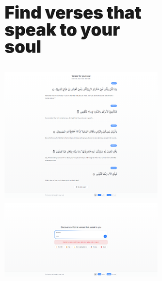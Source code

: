 <p style="font-size:3.5rem;font-weight:900;line-height: 1;">Find verses that speak to your soul</p>

![Chat Input Screen](public/screenshots/screen-chat-input.png)

![Verses Screen](public/screenshots/screen-verses.png)
